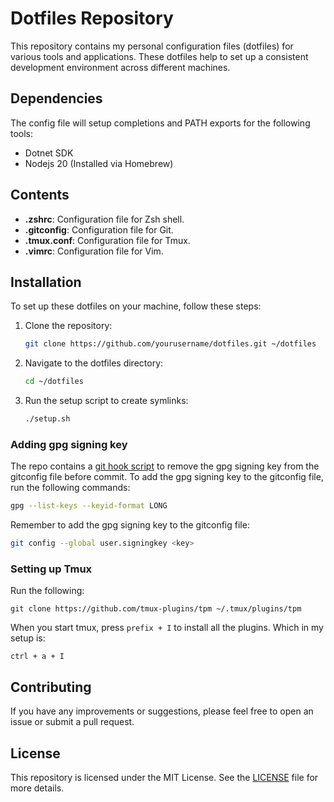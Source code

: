 # Dotfiles Repository

This repository contains my personal configuration files (dotfiles) for various tools and applications. These dotfiles help to set up a consistent development environment across different machines.

## Dependencies

The config file will setup completions and PATH exports for the following tools:

- Dotnet SDK
- Nodejs 20 (Installed via Homebrew)

## Contents

- **.zshrc**: Configuration file for Zsh shell.
- **.gitconfig**: Configuration file for Git.
- **.tmux.conf**: Configuration file for Tmux.
- **.vimrc**: Configuration file for Vim.

## Installation

To set up these dotfiles on your machine, follow these steps:

1. Clone the repository:
   ```sh
   git clone https://github.com/yourusername/dotfiles.git ~/dotfiles
   ```

2. Navigate to the dotfiles directory:
   ```sh
   cd ~/dotfiles
   ```

3. Run the setup script to create symlinks:
   ```sh
   ./setup.sh
   ```

### Adding gpg signing key

The repo contains a [git hook script](./.gitattributes) to remove the gpg signing key from the gitconfig file before commit. To add the gpg signing key to the gitconfig file, run the following commands:

```sh
gpg --list-keys --keyid-format LONG
```

Remember to add the gpg signing key to the gitconfig file:

```sh
git config --global user.signingkey <key>
```

### Setting up Tmux

Run the following:

```
git clone https://github.com/tmux-plugins/tpm ~/.tmux/plugins/tpm 
```

When you start tmux, press ```prefix + I``` to install all the plugins. Which in my setup is:

```
ctrl + a + I
```

## Contributing

If you have any improvements or suggestions, please feel free to open an issue or submit a pull request.

## License

This repository is licensed under the MIT License. See the [LICENSE](LICENSE) file for more details.
